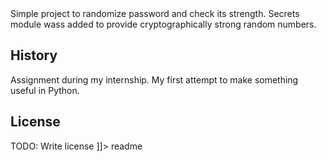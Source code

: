 <snippet>
 <content><![CDATA[
 # ${1:Password Generator}
 
 Simple project to randomize password and check its strength.
 Secrets module wass added to provide cryptographically strong random numbers.
 
 
 
 ## History
 
 Assignment during my internship. My first attempt to make something useful in Python. 
 
 ## License
 
 TODO: Write license
 ]]></content>
 <tabTrigger>readme</tabTrigger>
 </snippet>
